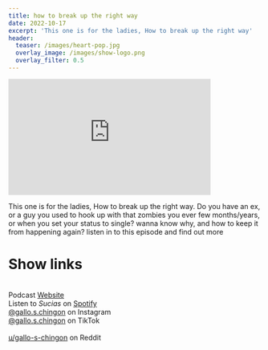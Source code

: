 ```yaml
---
title: how to break up the right way
date: 2022-10-17
excerpt: 'This one is for the ladies, How to break up the right way' 
header:
  teaser: /images/heart-pop.jpg
  overlay_image: /images/show-logo.png
  overlay_filter: 0.5
---
```


<iframe src='https://open.spotify.com/embed/episode/0Rv8ThEhT0JEtRzLhmk9S8' width='80%' height='232' frameborder='0' allowtransparency='true' allow='encrypted-media'></iframe>

This one is for the ladies, How to break up the right way. Do you have an ex, or a guy you used to hook up with that zombies you ever few months/years, or when you set your status to single? wanna know why, and how to keep it from happening again? listen in to this episode and find out more


# Show links

<br> Podcast [Website](https://sucias.xyz)  <a href='https://sucias.xyz'><i class='fas fa-link'></i></a>
<br> Listen to *Sucias* on [Spotify](https://open.spotify.com/show/3XjoipCU3QzeIaQAAQpBdW)  <a href='https://open.spotify.com/show/3XjoipCU3QzeIaQAAQpBdW'><i class='fab fa-spotify'></i></a>
<br> [@gallo.s.chingon](https://instagram.com/gallo.s.chingon) on Instagram  <a href='https://www.instagram.com/gallo.s.chingon'><i class='fa-brands fa-instagram-square'></i></a>
<br> [@gallo.s.chingon](https://www.tiktok.com/@gallo.s.chingon) on TikTok <a href='https://www.tiktok.com/@gallo.s.chingon'><i class='fa-brands fa-tiktok'></i><br>
<br> [u/gallo-s-chingon](https://reddit.com/u/gallo-s-chingon/submitted) on Reddit <a href='https://reddit.com/u/gallo-s-chingon/submitted'><i class='fab fa-reddit'></i></a>
